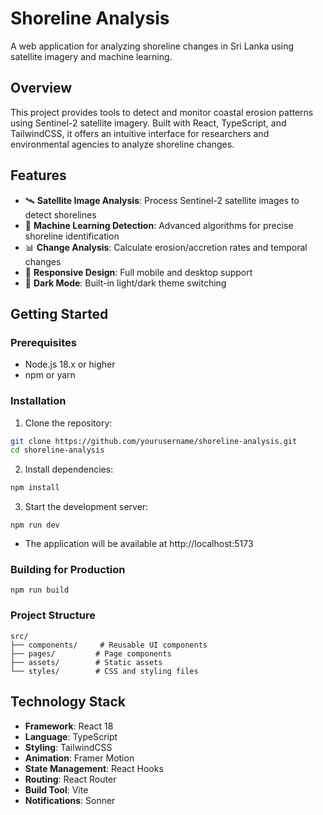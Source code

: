 # Shoreline Analysis

A web application for analyzing shoreline changes in Sri Lanka using satellite imagery and machine learning.

## Overview

This project provides tools to detect and monitor coastal erosion patterns using Sentinel-2 satellite imagery. Built with React, TypeScript, and TailwindCSS, it offers an intuitive interface for researchers and environmental agencies to analyze shoreline changes.

## Features

-   🛰️ **Satellite Image Analysis**: Process Sentinel-2 satellite images to detect shorelines
-   🤖 **Machine Learning Detection**: Advanced algorithms for precise shoreline identification
-   📊 **Change Analysis**: Calculate erosion/accretion rates and temporal changes
-   📱 **Responsive Design**: Full mobile and desktop support
-   🌙 **Dark Mode**: Built-in light/dark theme switching

## Getting Started

### Prerequisites

-   Node.js 18.x or higher
-   npm or yarn

### Installation

1. Clone the repository:

```bash
git clone https://github.com/yourusername/shoreline-analysis.git
cd shoreline-analysis
```

2. Install dependencies:

```bash
npm install
```

3. Start the development server:

```
npm run dev
```

-   The application will be available at http://localhost:5173

### Building for Production

```
npm run build
```

### Project Structure

```
src/
├── components/     # Reusable UI components
├── pages/         # Page components
├── assets/        # Static assets
└── styles/        # CSS and styling files
```

## Technology Stack
- **Framework**: React 18
- **Language**: TypeScript
- **Styling**: TailwindCSS
- **Animation**: Framer Motion
- **State Management**: React Hooks
- **Routing**: React Router
- **Build Tool**: Vite
- **Notifications**: Sonner